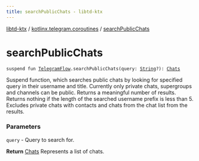 ```yaml
---
title: searchPublicChats - libtd-ktx
---
```


[libtd-ktx](../index.html) / [kotlinx.telegram.coroutines](index.html) / [searchPublicChats](./search-public-chats.html)

# searchPublicChats

`suspend fun `[`TelegramFlow`](../kotlinx.telegram.core/-telegram-flow/index.html)`.searchPublicChats(query: `[`String`](https://kotlinlang.org/api/latest/jvm/stdlib/kotlin/-string/index.html)`?): `[`Chats`](https://tdlibx.github.io/td/docs/org/drinkless/td/libcore/telegram/TdApi/Chats.html)

Suspend function, which searches public chats by looking for specified query in their username
and title. Currently only private chats, supergroups and channels can be public. Returns a
meaningful number of results. Returns nothing if the length of the searched username prefix is less
than 5. Excludes private chats with contacts and chats from the chat list from the results.

### Parameters

`query` - Query to search for.

**Return**
[Chats](https://tdlibx.github.io/td/docs/org/drinkless/td/libcore/telegram/TdApi/Chats.html) Represents a list of chats.

